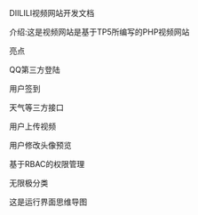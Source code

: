 
DIILILI视频网站开发文档

介绍:这是视频网站是基于TP5所编写的PHP视频网站

亮点

QQ第三方登陆

用户签到

天气等三方接口

用户上传视频

用户修改头像预览

基于RBAC的权限管理

无限极分类

这是运行界面思维导图